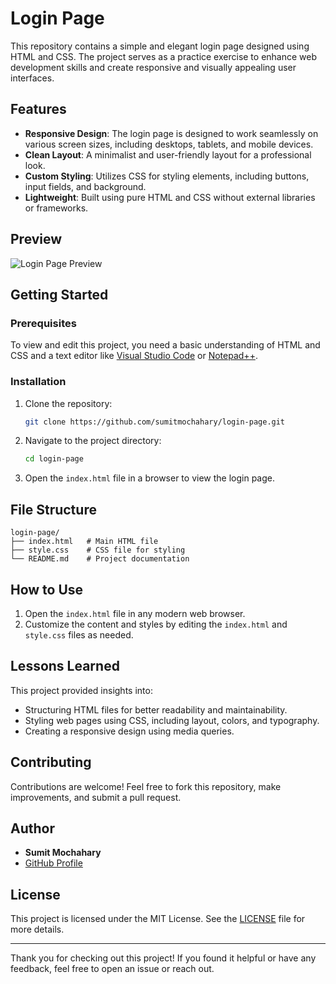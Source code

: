 # Login Page

This repository contains a simple and elegant login page designed using HTML and CSS. The project serves as a practice exercise to enhance web development skills and create responsive and visually appealing user interfaces.

## Features

- **Responsive Design**: The login page is designed to work seamlessly on various screen sizes, including desktops, tablets, and mobile devices.
- **Clean Layout**: A minimalist and user-friendly layout for a professional look.
- **Custom Styling**: Utilizes CSS for styling elements, including buttons, input fields, and background.
- **Lightweight**: Built using pure HTML and CSS without external libraries or frameworks.

## Preview

![Login Page Preview](https://via.placeholder.com/800x400.png?text=Login+Page+Preview)

## Getting Started

### Prerequisites

To view and edit this project, you need a basic understanding of HTML and CSS and a text editor like [Visual Studio Code](https://code.visualstudio.com/) or [Notepad++](https://notepad-plus-plus.org/).

### Installation

1. Clone the repository:
   ```bash
   git clone https://github.com/sumitmochahary/login-page.git
   ```
2. Navigate to the project directory:
   ```bash
   cd login-page
   ```
3. Open the `index.html` file in a browser to view the login page.

## File Structure

```
login-page/
├── index.html   # Main HTML file
├── style.css    # CSS file for styling
└── README.md    # Project documentation
```

## How to Use

1. Open the `index.html` file in any modern web browser.
2. Customize the content and styles by editing the `index.html` and `style.css` files as needed.

## Lessons Learned

This project provided insights into:

- Structuring HTML files for better readability and maintainability.
- Styling web pages using CSS, including layout, colors, and typography.
- Creating a responsive design using media queries.

## Contributing

Contributions are welcome! Feel free to fork this repository, make improvements, and submit a pull request.

## Author

- **Sumit Mochahary**
- [GitHub Profile](https://github.com/sumitmochahary)

## License

This project is licensed under the MIT License. See the [LICENSE](LICENSE) file for more details.

---

Thank you for checking out this project! If you found it helpful or have any feedback, feel free to open an issue or reach out.

